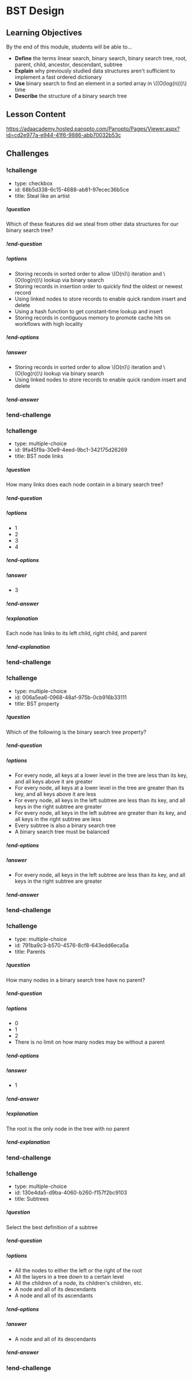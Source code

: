 # BST Design

## Learning Objectives

By the end of this module, students will be able to...

- **Define** the terms linear search, binary search, binary search tree, root, parent, child, ancestor, descendant, subtree
- **Explain** why previously studied data structures aren't sufficient to implement a fast ordered dictionary
- **Use** binary search to find an element in a sorted array in \\(\(O(log(n))\)\\) time
- **Describe** the structure of a binary search tree

## Lesson Content

https://adaacademy.hosted.panopto.com/Panopto/Pages/Viewer.aspx?id=cd2e977a-e944-41f6-9886-abb70032b53c

## Challenges


<!-- >>>>>>>>>>>>>>>>>>>>>> BEGIN CHALLENGE >>>>>>>>>>>>>>>>>>>>>> -->
<!-- Replace everything in square brackets [] and remove brackets  -->

### !challenge

* type: checkbox
* id: 68b5d338-6c15-4688-ab81-97ecec36b5ce
* title: Steal like an artist
<!-- * points: [1] (optional, the number of points for scoring as a checkpoint) -->
<!-- * topics: [python, pandas] (optional the topics for analyzing points) -->

##### !question

Which of these features did we steal from other data structures for our binary search tree?

##### !end-question

##### !options

* Storing records in sorted order to allow \\(O(n)\\) iteration and \\(O(log(n))\\) lookup via binary search
* Storing records in insertion order to quickly find the oldest or newest record
* Using linked nodes to store records to enable quick random insert and delete
* Using a hash function to get constant-time lookup and insert
* Storing records in contiguous memory to promote cache hits on workflows with high locality

##### !end-options

##### !answer

* Storing records in sorted order to allow \\(O(n)\\) iteration and \\(O(log(n))\\) lookup via binary search
* Using linked nodes to store records to enable quick random insert and delete

##### !end-answer

<!-- other optional sections -->
<!-- !hint - !end-hint (markdown, users can see after a failed attempt) -->
<!-- !rubric - !end-rubric (markdown, instructors can see while scoring a checkpoint) -->
<!-- !explanation - !end-explanation (markdown, students can see after answering correctly) -->

### !end-challenge

<!-- ======================= END CHALLENGE ======================= -->
<!-- >>>>>>>>>>>>>>>>>>>>>> BEGIN CHALLENGE >>>>>>>>>>>>>>>>>>>>>> -->
<!-- Replace everything in square brackets [] and remove brackets  -->

### !challenge

* type: multiple-choice
* id: 9fa45f9a-30e9-4eed-9bc1-342175d26269
* title: BST node links
<!-- * points: [1] (optional, the number of points for scoring as a checkpoint) -->
<!-- * topics: [python, pandas] (optional the topics for analyzing points) -->

##### !question

How many links does each node contain in a binary search tree?

##### !end-question

##### !options

* 1
* 2
* 3
* 4

##### !end-options

##### !answer

* 3

##### !end-answer

##### !explanation

Each node has links to its left child, right child, and parent

##### !end-explanation

<!-- other optional sections -->
<!-- !hint - !end-hint (markdown, users can see after a failed attempt) -->
<!-- !rubric - !end-rubric (markdown, instructors can see while scoring a checkpoint) -->
<!-- !explanation - !end-explanation (markdown, students can see after answering correctly) -->

### !end-challenge

<!-- ======================= END CHALLENGE ======================= -->
<!-- >>>>>>>>>>>>>>>>>>>>>> BEGIN CHALLENGE >>>>>>>>>>>>>>>>>>>>>> -->
<!-- Replace everything in square brackets [] and remove brackets  -->

### !challenge

* type: multiple-choice
* id: 006a5ea6-0968-48af-975b-0cb916b33111
* title: BST property
<!-- * points: [1] (optional, the number of points for scoring as a checkpoint) -->
<!-- * topics: [python, pandas] (optional the topics for analyzing points) -->

##### !question

Which of the following is the binary search tree property?

##### !end-question

##### !options

* For every node, all keys at a lower level in the tree are less than its key, and all keys above it are greater
* For every node, all keys at a lower level in the tree are greater than its key, and all keys above it are less
* For every node, all keys in the left subtree are less than its key, and all keys in the right subtree are greater
* For every node, all keys in the left subtree are greater than its key, and all keys in the right subtree are less
* Every subtree is also a binary search tree
* A binary search tree must be balanced

##### !end-options

##### !answer

* For every node, all keys in the left subtree are less than its key, and all keys in the right subtree are greater

##### !end-answer

<!-- other optional sections -->
<!-- !hint - !end-hint (markdown, users can see after a failed attempt) -->
<!-- !rubric - !end-rubric (markdown, instructors can see while scoring a checkpoint) -->
<!-- !explanation - !end-explanation (markdown, students can see after answering correctly) -->

### !end-challenge

<!-- ======================= END CHALLENGE ======================= -->
<!-- >>>>>>>>>>>>>>>>>>>>>> BEGIN CHALLENGE >>>>>>>>>>>>>>>>>>>>>> -->
<!-- Replace everything in square brackets [] and remove brackets  -->

### !challenge

* type: multiple-choice
* id: 791ba9c3-b570-4576-8cf8-643edd6eca5a
* title: Parents
<!-- * points: [1] (optional, the number of points for scoring as a checkpoint) -->
<!-- * topics: [python, pandas] (optional the topics for analyzing points) -->

##### !question

How many nodes in a binary search tree have no parent?

##### !end-question

##### !options

* 0
* 1
* 2
* There is no limit on how many nodes may be without a parent

##### !end-options

##### !answer

* 1

##### !end-answer

##### !explanation

The root is the only node in the tree with no parent

##### !end-explanation

<!-- other optional sections -->
<!-- !hint - !end-hint (markdown, users can see after a failed attempt) -->
<!-- !rubric - !end-rubric (markdown, instructors can see while scoring a checkpoint) -->
<!-- !explanation - !end-explanation (markdown, students can see after answering correctly) -->

### !end-challenge

<!-- ======================= END CHALLENGE ======================= -->
<!-- >>>>>>>>>>>>>>>>>>>>>> BEGIN CHALLENGE >>>>>>>>>>>>>>>>>>>>>> -->
<!-- Replace everything in square brackets [] and remove brackets  -->

### !challenge

* type: multiple-choice
* id: 130e4da5-d9ba-4060-b260-f157f2bc9103
* title: Subtrees
<!-- * points: [1] (optional, the number of points for scoring as a checkpoint) -->
<!-- * topics: [python, pandas] (optional the topics for analyzing points) -->

##### !question

Select the best definition of a subtree

##### !end-question

##### !options

* All the nodes to either the left or the right of the root
* All the layers in a tree down to a certain level
* All the children of a node, its children's children, etc.
* A node and all of its descendants
* A node and all of its ascendants

##### !end-options

##### !answer

* A node and all of its descendants

##### !end-answer

<!-- other optional sections -->
<!-- !hint - !end-hint (markdown, users can see after a failed attempt) -->
<!-- !rubric - !end-rubric (markdown, instructors can see while scoring a checkpoint) -->
<!-- !explanation - !end-explanation (markdown, students can see after answering correctly) -->

### !end-challenge

<!-- ======================= END CHALLENGE ======================= -->
